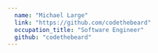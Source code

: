 ```yaml
---
  name: "Michael Large"
  link: "https://github.com/codethebeard"
  occupation_title: "Software Engineer"
  github: "codethebeard"
---
```

